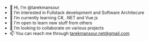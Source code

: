 - 👋 Hi, I’m @tarekmansour
- 👀 I’m interested in Fullstack development and Software Architecure
- 🌱 I’m currently learning C#, .NET and Vue js
-  :battery: I'm open to learn new stuff from others
- 💞️ I’m looking to collaborate on various projects
- 📫 You can reach me through tarekmansour.net@gmail.com

<!---
tarekmansour/tarekmansour is a ✨ special ✨ repository because its `README.md` (this file) appears on your GitHub profile.
You can click the Preview link to take a look at your changes.
--->
